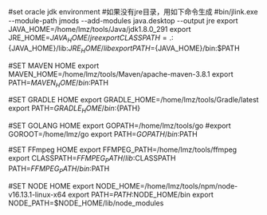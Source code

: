 #set oracle jdk environment
#如果没有jre目录，用如下命令生成
#bin/jlink.exe --module-path jmods --add-modules java.desktop --output jre
export JAVA_HOME=/home/lmz/tools/Java/jdk1.8.0_291
export JRE_HOME=${JAVA_HOME}/jre
export CLASSPATH=.:${JAVA_HOME}/lib:${JRE_HOME}/lib
export PATH=${JAVA_HOME}/bin:$PATH

#SET MAVEN HOME
export MAVEN_HOME=/home/lmz/tools/Maven/apache-maven-3.8.1
export PATH=${MAVEN_HOME}/bin:$PATH

#SET GRADLE HOME
export GRADLE_HOME=/home/lmz/tools/Gradle/latest
export PATH=${GRADLE_HOME}/bin:${PATH}

#SET GOLANG HOME
export GOPATH=/home/lmz/tools/go
#export GOROOT=/home/lmz/go
export PATH=$GOPATH/bin:$PATH

#SET FFmpeg HOME
export FFMPEG_PATH=/home/lmz/tools/ffmpeg
export CLASSPATH=$FFMPEG_PATH/lib:$CLASSPATH
PATH=$FFMPEG_PATH/bin:$PATH

#SET NODE HOME
export NODE_HOME=/home/lmz/tools/npm/node-v16.13.1-linux-x64
export PATH=$PATH:$NODE_HOME/bin
export NODE_PATH=$NODE_HOME/lib/node_modules
